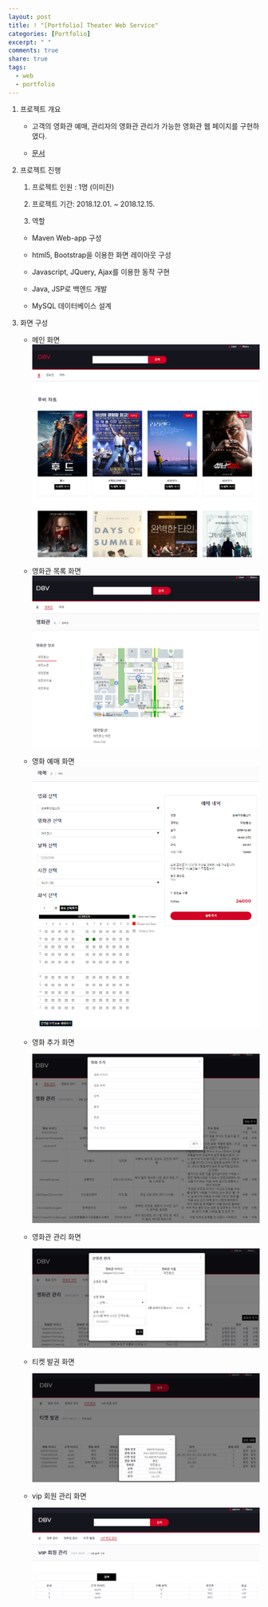 ```yaml
---
layout: post
title: ! "[Portfolio] Theater Web Service"
categories: [Portfolio]
excerpt: " "
comments: true
share: true
tags:
  - web
  - portfolio
---
```


1. 프로젝트 개요

   - 고객의 영화관 예매, 관리자의 영화관 관리가 가능한 영화관 웹 페이지를 구현하였다.

   - [문서](https://mitny.github.io/portfolio/Theater/Theater_Project.pdf)

2. 프로젝트 진행

   1) 프로젝트 인원 : 1명 (이미진)

   2) 프로젝트 기간: 2018.12.01. ~ 2018.12.15. 

   3) 역할
    - Maven Web-app 구성

    - html5, Bootstrap을 이용한 화면 레이아웃 구성

    - Javascript, JQuery, Ajax를 이용한 동작 구현

    - Java, JSP로 백엔드 개발

    - MySQL 데이터베이스 설계

3. 화면 구성
   - 메인 화면
      ![](/assets/posts/portfolio/theater/theater_main.png)

   - 영화관 목록 화면
     ![](/assets/posts/portfolio/theater/theater_list.png)

   - 영화 예매 화면
     ![](/assets/posts/portfolio/theater/theater_reservation.png)

   - 영화 추가 화면

     ![](/assets/posts/portfolio/theater/theater_movie_add.png)

   - 영화관 관리 화면

     ![](/assets/posts/portfolio/theater/theater_management.png)

   - 티켓 발권 화면

     ![](/assets/posts/portfolio/theater/theater_ticket.png)

   - vip 회원 관리 화면

     ![](/assets/posts/portfolio/theater/theater_vip.png)

